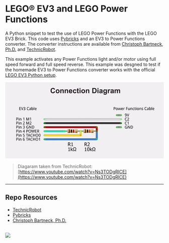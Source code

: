 # LEGO® EV3 and LEGO Power Functions

A Python snippet to test the use of LEGO Power Functions with the LEGO EV3 Brick. This code uses [Pybricks](https://pybricks.com/) and an EV3 to Power Functions converter. The converter instructions are available from [Christoph Bartneck, Ph.D.](https://www.bartneck.de/2015/06/0) and [TechnicRobot](https://www.youtube.com/watch?v=Ns3TODgRlCE).

This example activates any Power Functions light and/or motor using full speed forward and full speed reverse. This example was desgned to test if the homemade EV3 to Power Functions converter works with the official [LEGO EV3 Python setup](https://education.lego.com/en-us/support/mindstorms-ev3/python-for-ev3).

![Connection Diagram](_readme/connection-diagram.jpg)

> Diagaram taken from TechnicRobot:  
> [https://www.youtube.com/watch?v=Ns3TODgRlCE](https://www.youtube.com/watch?v=Ns3TODgRlCE)

---

## Repo Resources

- [TechnicRobot](https://www.youtube.com/@TechnicRobot/about)
- [Pybricks](https://pybricks.com/)
- [Christoph Bartneck, Ph.D.](https://www.bartneck.de/2015/06/0)

<br>
<a href="https://codeadam.ca">
<img src="https://cdn.codeadam.ca/images@1.0.0/codeadam-logo-coloured-horizontal.png" width="200">
</a>

